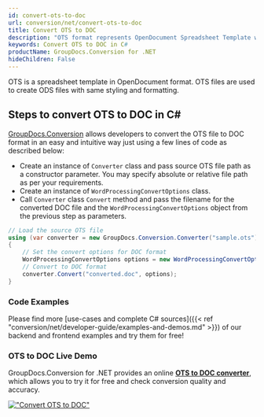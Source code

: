 ```yaml
---
id: convert-ots-to-doc
url: conversion/net/convert-ots-to-doc
title: Convert OTS to DOC
description: "OTS format represents OpenDocument Spreadsheet Template with .ots extension. Learn how to convert OTS to DOC file programmatically in C# language using GroupDocs.Conversion for .NET library."
keywords: Convert OTS to DOC in C#
productName: GroupDocs.Conversion for .NET
hideChildren: False
---
```


OTS is a spreadsheet template in OpenDocument format. OTS files are used to create ODS files with same styling and formatting.

## Steps to convert OTS to DOC in C#

[GroupDocs.Conversion](https://products.groupdocs.com/conversion/net) allows developers to convert the OTS file to DOC format in an easy and intuitive way just using a few lines of code as described below:

* Create an instance of `Converter` class and pass source OTS file path as a constructor parameter. You may specify absolute or relative file path as per your requirements. 
* Create an instance of `WordProcessingConvertOptions` class.
* Call `Converter` class `Convert` method and pass the filename for the converted DOC file and the `WordProcessingConvertOptions` object from the previous step as parameters.

```csharp
// Load the source OTS file
using (var converter = new GroupDocs.Conversion.Converter("sample.ots"))
{
    // Set the convert options for DOC format
    WordProcessingConvertOptions options = new WordProcessingConvertOptions();
    // Convert to DOC format
    converter.Convert("converted.doc", options);
}
```

### Code Examples

Please find more [use-cases and complete C# sources]({{< ref "conversion/net/developer-guide/examples-and-demos.md" >}}) of our backend and frontend examples and try them for free!

### OTS to DOC Live Demo

GroupDocs.Conversion for .NET provides an online [**OTS to DOC converter**](https://products.groupdocs.app/conversion/ots-to-doc), which allows you to try it for free and check conversion quality and accuracy.

[!["Convert OTS to DOC"](conversion/net/images/convert-ots-to-doc.png)](https://products.groupdocs.app/conversion/ots-to-doc)